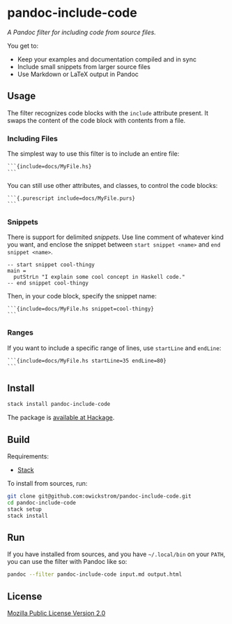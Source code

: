 # pandoc-include-code

_A Pandoc filter for including code from source files._

You get to:

* Keep your examples and documentation compiled and in sync
* Include small snippets from larger source files
* Use Markdown or LaTeX output in Pandoc

## Usage

The filter recognizes code blocks with the `include` attribute present. It
swaps the content of the code block with contents from a file.

### Including Files

The simplest way to use this filter is to include an entire file:

    ```{include=docs/MyFile.hs}
    ```

You can still use other attributes, and classes, to control the code blocks:

    ```{.purescript include=docs/MyFile.purs}
    ```

### Snippets

There is support for delimited _snippets_. Use line comment of whatever kind
you want, and enclose the snippet between `start snippet <name>` and
`end snippet <name>`.

    -- start snippet cool-thingy
    main =
      putStrLn "I explain some cool concept in Haskell code."
    -- end snippet cool-thingy

Then, in your code block, specify the snippet name:

    ```{include=docs/MyFile.hs snippet=cool-thingy}
    ```

### Ranges

If you want to include a specific range of lines, use `startLine` and `endLine`:

    ```{include=docs/MyFile.hs startLine=35 endLine=80}
    ```

## Install

```bash
stack install pandoc-include-code
```

The package is [available at Hackage](https://hackage.haskell.org/package/pandoc-include-code).

## Build

Requirements:

* [Stack](https://docs.haskellstack.org/en/stable/README/)

To install from sources, run:

```bash
git clone git@github.com:owickstrom/pandoc-include-code.git
cd pandoc-include-code
stack setup
stack install
```

## Run

If you have installed from sources, and you have `~/.local/bin` on your
`PATH`, you can use the filter with Pandoc like so:

```bash
pandoc --filter pandoc-include-code input.md output.html
```

## License

[Mozilla Public License Version 2.0](LICENSE)
